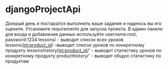 # djangoProjectApi
Доюрый день я постарался выполнить ваше задание и надеюсь вы его оцените.
Утсановите requirements для запуска проекта.
В админ панеле для входа и добавления данных используйте username:root, password:1234
lessons/ - выводит список всех уроков
lessons/<int:product_id>/ -выводит список уроков по конкретному продукту
lessonshistory/<int:product_id>/' - выводит статистику уроков по конкретному продукту
producthistory/' - выводит общую статистику по продуктам

